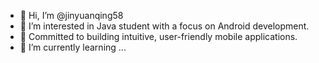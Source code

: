 - 👋 Hi, I’m @jinyuanqing58
- 👀 I’m interested in Java student with a focus on Android development.
- 💞️  Committed to building intuitive, user-friendly mobile applications.
- 🌱 I’m currently learning ...
